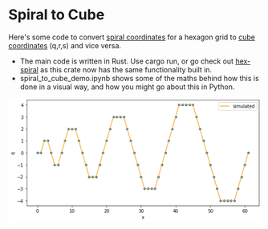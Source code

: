 # Spiral to Cube

Here's some code to convert [spiral coordinates](https://lib.rs/crates/hex-spiral) for a hexagon grid to [cube coordinates](https://www.redblobgames.com/grids/hexagons/) (q,r,s) and vice versa.

* The main code is written in Rust. Use cargo run, or go check out [hex-spiral](https://github.com/ljedrz/hex-spiral) as this crate now has the same functionality built in.
* spiral_to_cube_demo.ipynb shows some of the maths behind how this is done in a visual way, and how you might go about this in Python.

![example](/example.png "example")

